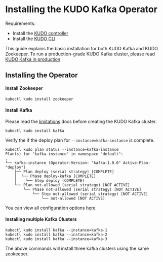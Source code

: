 # Installing the KUDO Kafka Operator

Requirements:

- Install the [KUDO controller](https://kudo.dev/docs/getting-started/)
- Install the [KUDO CLI](https://kudo.dev/docs/cli/)

This guide explains the basic installation for both KUDO Kafka and KUDO Zookeeper.
To run a production-grade KUDO Kafka cluster, please read [KUDO Kafka in production](./production.md)

## Installing the Operator

#### Install Zookeeper 
```
kubectl kudo install zookeeper
```

#### Install Kafka 

Please read the [limitations](./limitations.md) docs before creating the KUDO Kafka cluster. 

```
kubectl kudo install kafka
```

Verify the if the deploy plan for `--instance=kafka-instance` is complete.
```
kubectl kudo plan status --instance=kafka-instance
Plan(s) for "kafka-instance" in namespace "default":
.
└── kafka-instance (Operator-Version: "kafka-1.0.0" Active-Plan: "deploy")
    ├── Plan deploy (serial strategy) [COMPLETE]
    │  └── Phase deploy-kafka [COMPLETE]
    │    └── Step deploy (COMPLETE)
    └── Plan not-allowed (serial strategy) [NOT ACTIVE]
        └── Phase not-allowed (serial strategy) [NOT ACTIVE]
            └── Step not-allowed (serial strategy) [NOT ACTIVE]
                └── not-allowed [NOT ACTIVE]
```

You can view all configuration options [here](./configuration.md)

#### Installing multiple Kafka Clusters

```
kubectl kudo install kafka --instance=kafka-1
kubectl kudo install kafka --instance=kafka-2
kubectl kudo install kafka --instance=kafka-3
```

The above commands will install three kafka clusters using the same zookeeper.
